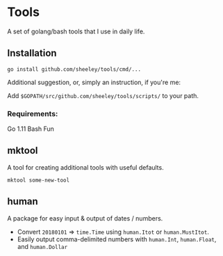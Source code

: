 # Tools
A set of golang/bash tools that I use in daily life.

## Installation
```
go install github.com/sheeley/tools/cmd/...
```

Additional suggestion, or, simply an instruction, if you're me:

Add `$GOPATH/src/github.com/sheeley/tools/scripts/` to your path.

### Requirements:
Go 1.11
Bash
Fun

## mktool
A tool for creating additional tools with useful defaults.
```
mktool some-new-tool
```

## human
A package for easy input & output of dates / numbers.

* Convert `20180101` => `time.Time` using `human.Itot` or `human.MustItot`.
* Easily output comma-delimited numbers with `human.Int`, `human.Float`, and `human.Dollar`
